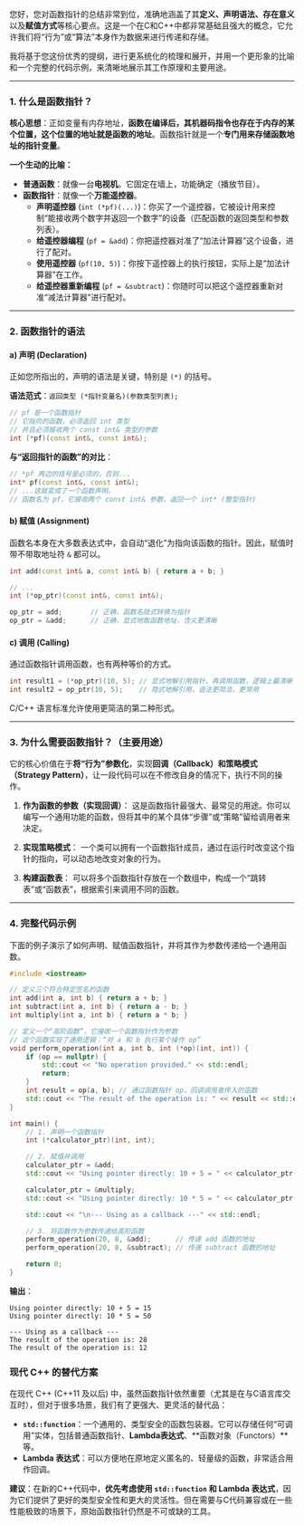 您好，您对函数指针的总结非常到位，准确地涵盖了其**定义、声明语法、存在意义**以及**赋值方式**等核心要点。这是一个在C和C++中都非常基础且强大的概念，它允许我们将“行为”或“算法”本身作为数据来进行传递和存储。

我将基于您这份优秀的提纲，进行更系统化的梳理和展开，并用一个更形象的比喻和一个完整的代码示例，来清晰地展示其工作原理和主要用途。

-----

### 1\. 什么是函数指针？

**核心思想**：正如变量有内存地址，**函数在编译后，其机器码指令也存在于内存的某个位置，这个位置的地址就是函数的地址**。函数指针就是一个**专门用来存储函数地址的指针变量**。

**一个生动的比喻：**

  * **普通函数**：就像一台**电视机**。它固定在墙上，功能确定（播放节目）。
  * **函数指针**：就像一个**万能遥控器**。
      * **声明遥控器** (`int (*pf)(...)`)：你买了一个遥控器，它被设计用来控制“能接收两个数字并返回一个数字”的设备（匹配函数的返回类型和参数列表）。
      * **给遥控器编程** (`pf = &add`)：你把遥控器对准了“加法计算器”这个设备，进行了配对。
      * **使用遥控器** (`pf(10, 5)`)：你按下遥控器上的执行按钮，实际上是“加法计算器”在工作。
      * **给遥控器重新编程** (`pf = &subtract`)：你随时可以把这个遥控器重新对准“减法计算器”进行配对。

-----

### 2\. 函数指针的语法

#### a) 声明 (Declaration)

正如您所指出的，声明的语法是关键，特别是 `(*)` 的括号。

**语法范式**：`返回类型 (*指针变量名)(参数类型列表);`

```cpp
// pf 是一个函数指针
// 它指向的函数，必须返回 int 类型
// 并且必须接收两个 const int& 类型的参数
int (*pf)(const int&, const int&);
```

**与“返回指针的函数”的对比**：

```cpp
// *pf 两边的括号是必须的，否则...
int* pf(const int&, const int&);
// ...这就变成了一个函数声明。
// 函数名为 pf，它接收两个 const int& 参数，返回一个 int* (整型指针)
```

#### b) 赋值 (Assignment)

函数名本身在大多数表达式中，会自动“退化”为指向该函数的指针。因此，赋值时带不带取地址符 `&` 都可以。

```cpp
int add(const int& a, const int& b) { return a + b; }

// ...
int (*op_ptr)(const int&, const int&);

op_ptr = add;       // 正确，函数名隐式转换为指针
op_ptr = &add;      // 正确，显式地取函数地址，含义更清晰
```

#### c) 调用 (Calling)

通过函数指针调用函数，也有两种等价的方式。

```cpp
int result1 = (*op_ptr)(10, 5); // 显式地解引用指针，再调用函数，逻辑上最清晰
int result2 = op_ptr(10, 5);    // 隐式地解引用，语法更简洁，更常用
```

C/C++ 语言标准允许使用更简洁的第二种形式。

-----

### 3\. 为什么需要函数指针？（主要用途）

它的核心价值在于**将“行为”参数化**，实现**回调（Callback）和策略模式（Strategy Pattern）**，让一段代码可以在不修改自身的情况下，执行不同的操作。

1.  **作为函数的参数（实现回调）**：
    这是函数指针最强大、最常见的用途。你可以编写一个通用功能的函数，但将其中的某个具体“步骤”或“策略”留给调用者来决定。

2.  **实现策略模式**：
    一个类可以拥有一个函数指针成员，通过在运行时改变这个指针的指向，可以动态地改变对象的行为。

3.  **构建函数表**：
    可以将多个函数指针存放在一个数组中，构成一个“跳转表”或“函数表”，根据索引来调用不同的函数。

-----

### 4\. 完整代码示例

下面的例子演示了如何声明、赋值函数指针，并将其作为参数传递给一个通用函数。

```cpp
#include <iostream>

// 定义三个符合特定签名的函数
int add(int a, int b) { return a + b; }
int subtract(int a, int b) { return a - b; }
int multiply(int a, int b) { return a * b; }

// 定义一个“高阶函数”，它接收一个函数指针作为参数
// 这个函数实现了通用逻辑：“对 a 和 b 执行某个操作 op”
void perform_operation(int a, int b, int (*op)(int, int)) {
    if (op == nullptr) {
        std::cout << "No operation provided." << std::endl;
        return;
    }
    int result = op(a, b); // 通过函数指针 op，回调调用者传入的函数
    std::cout << "The result of the operation is: " << result << std::endl;
}

int main() {
    // 1. 声明一个函数指针
    int (*calculator_ptr)(int, int);

    // 2. 赋值并调用
    calculator_ptr = &add;
    std::cout << "Using pointer directly: 10 + 5 = " << calculator_ptr(10, 5) << std::endl;

    calculator_ptr = &multiply;
    std::cout << "Using pointer directly: 10 * 5 = " << calculator_ptr(10, 5) << std::endl;

    std::cout << "\n--- Using as a callback ---" << std::endl;

    // 3. 将函数作为参数传递给高阶函数
    perform_operation(20, 8, &add);      // 传递 add 函数的地址
    perform_operation(20, 8, &subtract); // 传递 subtract 函数的地址

    return 0;
}
```

**输出**：

```
Using pointer directly: 10 + 5 = 15
Using pointer directly: 10 * 5 = 50

--- Using as a callback ---
The result of the operation is: 28
The result of the operation is: 12
```

### 现代 C++ 的替代方案

在现代 C++ (C++11 及以后) 中，虽然函数指针依然重要（尤其是在与C语言库交互时），但对于很多场景，我们有了更强大、更灵活的替代品：

  * **`std::function`**：一个通用的、类型安全的函数包装器。它可以存储任何“可调用”实体，包括普通函数指针、**Lambda表达式**、\*\*函数对象（Functors）\*\*等。
  * **Lambda 表达式**：可以方便地在原地定义匿名的、轻量级的函数，非常适合用作回调。

**建议**：在新的C++代码中，**优先考虑使用 `std::function` 和 Lambda 表达式**，因为它们提供了更好的类型安全性和更大的灵活性。但在需要与C代码兼容或在一些性能极致的场景下，原始函数指针仍然是不可或缺的工具。